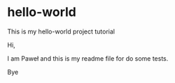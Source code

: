 # hello-world
This is my hello-world project tutorial

Hi,

I am Paweł and this is my readme file for do some tests.

Bye
